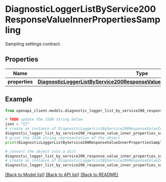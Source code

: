 # DiagnosticLoggerListByService200ResponseValueInnerPropertiesSampling

Sampling settings contract.

## Properties

Name | Type | Description | Notes
------------ | ------------- | ------------- | -------------
**properties** | [**DiagnosticLoggerListByService200ResponseValueInnerPropertiesSamplingProperties**](DiagnosticLoggerListByService200ResponseValueInnerPropertiesSamplingProperties.md) |  | [optional] 

## Example

```python
from openapi_client.models.diagnostic_logger_list_by_service200_response_value_inner_properties_sampling import DiagnosticLoggerListByService200ResponseValueInnerPropertiesSampling

# TODO update the JSON string below
json = "{}"
# create an instance of DiagnosticLoggerListByService200ResponseValueInnerPropertiesSampling from a JSON string
diagnostic_logger_list_by_service200_response_value_inner_properties_sampling_instance = DiagnosticLoggerListByService200ResponseValueInnerPropertiesSampling.from_json(json)
# print the JSON string representation of the object
print(DiagnosticLoggerListByService200ResponseValueInnerPropertiesSampling.to_json())

# convert the object into a dict
diagnostic_logger_list_by_service200_response_value_inner_properties_sampling_dict = diagnostic_logger_list_by_service200_response_value_inner_properties_sampling_instance.to_dict()
# create an instance of DiagnosticLoggerListByService200ResponseValueInnerPropertiesSampling from a dict
diagnostic_logger_list_by_service200_response_value_inner_properties_sampling_from_dict = DiagnosticLoggerListByService200ResponseValueInnerPropertiesSampling.from_dict(diagnostic_logger_list_by_service200_response_value_inner_properties_sampling_dict)
```
[[Back to Model list]](../README.md#documentation-for-models) [[Back to API list]](../README.md#documentation-for-api-endpoints) [[Back to README]](../README.md)


